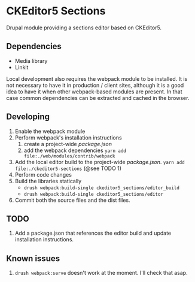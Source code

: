 # CKEditor5 Sections

Drupal module providing a sections editor based on CKEditor5.

## Dependencies

- Media library
- Linkit

Local development also requires the webpack module to be installed. It is not necessary to have it in production / client sites, although it is a good idea to have it when other webpack-based modules are present. In that case common dependencies can be extracted and cached in the browser.

## Developing

1. Enable the webpack module
1. Perform webpack's installation instructions
   1. create a project-wide _package.json_
   1. add the webpack dependencies `yarn add file:./web/modules/contrib/webpack`
1. Add the local editor build to the project-wide _package.json_. `yarn add file:./ckeditor5-sections` (@see TODO 1)
1. Perform code changes
1. Build the libraries statically
   - `drush webpack:build-single ckeditor5_sections/editor_build`
   - `drush webpack:build-single ckeditor5_sections/editor`
1. Commit both the source files and the dist files.

## TODO

1. Add a package.json that references the editor build and update installation instructions.

## Known issues

1. `drush webpack:serve` doesn't work at the moment. I'll check that asap.
